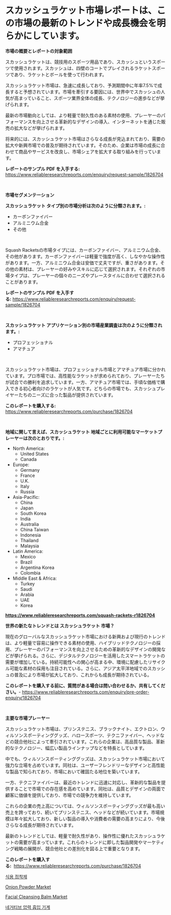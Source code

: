 <p><h1>スカッシュラケット市場レポートは、この市場の最新のトレンドや成長機会を明らかにしています。</h1></p><p><strong>市場の概要とレポートの対象範囲</strong></p>
<p><p>スカッシュラケットは、競技用のスポーツ用品であり、スカッシュというスポーツで使用されます。スカッシュは、四壁のコートでプレイされるラケットスポーツであり、ラケットとボールを使って行われます。</p><p>スカッシュラケット市場は、急速に成長しており、予測期間中に年率7.5%で成長すると予想されています。市場を牽引する要因には、世界中でスカッシュの人気が高まっていること、スポーツ業界全体の成長、テクノロジーの進歩などが挙げられます。</p><p>最新の市場動向としては、より軽量で耐久性のある素材の使用、プレーヤーのパフォーマンスを向上させる革新的なデザインの導入、インターネットを通じた販売の拡大などが挙げられます。</p><p>将来的には、スカッシュラケット市場はさらなる成長が見込まれており、需要の拡大や新興市場での普及が期待されています。そのため、企業は市場の成長に合わせて商品やサービスを改良し、市場シェアを拡大する取り組みを行っています。</p></p>
<p><strong>レポートのサンプル PDF を入手する:</strong> <a href="https://www.reliableresearchreports.com/enquiry/request-sample/1826704">https://www.reliableresearchreports.com/enquiry/request-sample/1826704</a></p>
<p>&nbsp;</p>
<p><strong>市場セグメンテーション</strong></p>
<p><strong>スカッシュラケット タイプ別の市場分析は次のように分類されます。:</strong></p>
<p><ul><li>カーボンファイバー</li><li>アルミニウム合金</li><li>その他</li></ul></p>
<p>&nbsp;</p>
<p><p>Squash Racketsの市場タイプには、カーボンファイバー、アルミニウム合金、その他があります。カーボンファイバーは軽量で強度が高く、しなやかな操作性があります。一方、アルミニウム合金は安価で丈夫ですが、重さがあります。その他の素材は、プレーヤーの好みやスキルに応じて選択されます。それぞれの市場タイプは、プレーヤーの個々のニーズやプレースタイルに合わせて選択されることがあります。</p></p>
<p><strong>レポートのサンプル PDF を入手する:</strong>&nbsp;<a href="https://www.reliableresearchreports.com/enquiry/request-sample/1826704">https://www.reliableresearchreports.com/enquiry/request-sample/1826704</a></p>
<p>&nbsp;</p>
<p><strong> スカッシュラケット アプリケーション別の市場産業調査は次のように分類されます。:</strong></p>
<p><ul><li>プロフェッショナル</li><li>アマチュア</li></ul></p>
<p>&nbsp;</p>
<p><p>スカッシュラケット市場は、プロフェッショナル市場とアマチュア市場に分かれています。プロ市場では、高性能なラケットが求められており、プレーヤーたちが試合での勝利を追求しています。一方、アマチュア市場では、手頃な価格で購入できる初心者向けのラケットが人気です。どちらの市場でも、スカッシュプレイヤーたちのニーズに合った製品が提供されています。</p></p>
<p><strong>このレポートを購入する:</strong>&nbsp; <a href="https://www.reliableresearchreports.com/purchase/1826704">https://www.reliableresearchreports.com/purchase/1826704</a></p>
<p>&nbsp;</p>
<p><strong>地域に関して言えば、スカッシュラケット 地域ごとに利用可能なマーケットプレーヤーは次のとおりです。:</strong></p>
<p><ul>
    <li>
        North America:
        <ul>
            <li>United States</li>
            <li>Canada</li>
        </ul>
    </li>
    <li>
        Europe:
        <ul>
            <li>Germany</li>
            <li>France</li>
            <li>U.K.</li>
            <li>Italy</li>
            <li>Russia</li>
        </ul>
    </li>
    <li>
        Asia-Pacific:
        <ul>
            <li>China</li>
            <li>Japan</li>
            <li>South Korea</li>
            <li>India</li>
            <li>Australia</li>
            <li>China Taiwan</li>
            <li>Indonesia</li>
            <li>Thailand</li>
            <li>Malaysia</li>
        </ul>
    </li>
    <li>
        Latin America:
        <ul>
            <li>Mexico</li>
            <li>Brazil</li>
            <li>Argentina Korea</li>
            <li>Colombia</li>
        </ul>
    </li>
    <li>
        Middle East & Africa:
        <ul>
            <li>Turkey</li>
            <li>Saudi</li>
            <li>Arabia</li>
            <li>UAE</li>
            <li>Korea</li>
        </ul>
    </li>
    </ul></p>
<p><strong><a href="https://www.reliableresearchreports.com/squash-rackets-r1826704">https://www.reliableresearchreports.com/squash-rackets-r1826704</a></strong>&nbsp;</p>
<p><strong>世界の新たなトレンドとは スカッシュラケット 市場？</strong></p>
<p><p>現在のグローバルなスカッシュラケット市場における新興および現行のトレンドは、より軽量で容易に操作できる素材の使用、ハイブリッドテクノロジーの採用、プレーヤーのパフォーマンスを向上させるための革新的なデザインの開発などが挙げられる。さらに、デジタルテクノロジーを活用したスマートラケットの需要が増加している。持続可能性への関心が高まる中、環境に配慮したリサイクル可能な素材の採用も注目されている。さらに、アジア太平洋地域でのスカッシュの普及により市場が拡大しており、これからも成長が期待されている。</p></p>
<p><strong>このレポートを購入する前に、質問がある場合は問い合わせるか、共有してください。</strong>- <a href="https://www.reliableresearchreports.com/enquiry/pre-order-enquiry/1826704">https://www.reliableresearchreports.com/enquiry/pre-order-enquiry/1826704</a></p>
<p>&nbsp;</p>
<p><strong>主要な市場プレーヤー</strong></p>
<p><p>スカッシュラケット市場は、プリンステニス、ブラックナイト、エクトロン、ウィルソンスポーティンググッズ、ハロースポーツ、テクニファイバー、ヘッドなどの競合他社によって牽引されています。これらの企業は、高品質な製品、革新的なテクノロジー、幅広い製品ラインナップなどを特長としています。</p><p>中でも、ウィルソンスポーティンググッズは、スカッシュラケット市場において強力な立場を占めています。同社は、ユーザーフレンドリーなデザインと高性能な製品で知られており、市場において確固たる地位を築いています。</p><p>一方、テクニファイバーは、最近のトレンドに迅速に対応し、革新的な製品を提供することで市場での存在感を高めています。同社は、品質とデザインの両面で顧客に価値を提供しており、市場での競争力を維持しています。</p><p>これらの企業の売上高については、ウィルソンスポーティンググッズが最も高い売上を誇っており、続いてプリンステニス、ヘッドなどが続いています。市場規模は年々拡大しており、新しい製品の導入や消費者の需要の高まりにより、今後さらなる成長が期待されています。</p><p>最新のトレンドとしては、軽量で耐久性があり、操作性に優れたスカッシュラケットの需要が高まっています。これらのトレンドに即した製品開発やマーケティング戦略の展開が、競合他社との差別化を図る上で重要となります。</p></p>
<p><strong>このレポートを購入する:</strong>&nbsp;&nbsp;<a href="https://www.reliableresearchreports.com/purchase/1826704">https://www.reliableresearchreports.com/purchase/1826704</a></p>
<p><p><a href="https://medium.com/@darrickdibbert2022/%EC%8B%9D%EC%9A%A9-%EC%A0%91%EC%B0%A9%EC%A0%9C-%EC%8B%9C%EC%9E%A5-%EB%B3%B4%EA%B3%A0%EC%84%9C%EB%8A%94-%EC%9D%B4-%EC%8B%9C%EC%9E%A5%EC%9D%98-%EC%B5%9C%EC%8B%A0-%ED%8A%B8%EB%A0%8C%EB%93%9C%EC%99%80-%EC%84%B1%EC%9E%A5-%EA%B8%B0%ED%9A%8C%EB%A5%BC-%EB%B3%B4%EC%97%AC%EC%A4%8D%EB%8B%88%EB%8B%A4-38c3f52bd168">식용 접착제</a></p><p><a href="https://www.linkedin.com/pulse/onion-powder-market-insights-cagr-trends-growth-strategies-fmeec?trackingId=hSyjLXShl%2BiNBShnZfH74w%3D%3D">Onion Powder Market</a></p><p><a href="https://www.linkedin.com/pulse/facial-cleansing-balm-market-key-successful-business-strategy-makac?trackingId=HfL4dWgpgl3SYmvIUiOpCg%3D%3D">Facial Cleansing Balm Market</a></p><p><a href="https://medium.com/@kylevasquez266/%EB%B6%80%EC%A0%95%EC%A0%81%EC%9D%B8-%EC%95%95%EB%A0%A5-%ED%9D%A1%EC%9E%85%EA%B8%B0-%EC%8B%9C%EC%9E%A5-%EC%A1%B0%EC%82%AC-%EB%B3%B4%EA%B3%A0%EC%84%9C-2024%EB%85%84%EB%B6%80%ED%84%B0-2031%EB%85%84%EA%B9%8C%EC%A7%80%EC%9D%98-%EC%97%AD%EC%82%AC-%EB%B0%8F-%EC%98%88%EC%B8%A1-5cebdea87b55">네거티브 압력 흡입 기계</a></p></p>